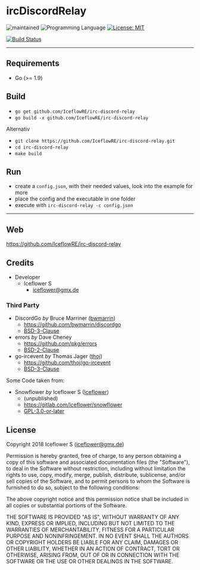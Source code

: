 # ircDiscordRelay
![maintained](https://img.shields.io/badge/maintained-yes-brightgreen.svg)
![Programming Language](https://img.shields.io/badge/language-Go-orange.svg)
[![License: MIT](https://img.shields.io/badge/License-MIT-blue.svg)](https://github.com/iceflowRE/irc-discord-relay/blob/master/LICENSE.md)

[![Build Status](https://travis-ci.org/IceflowRE/irc-discord-relay.svg?branch=master)](https://travis-ci.org/IceflowRE/irc-discord-relay)

---

## Requirements

- Go (>= 1.9)

## Build

- `go get github.com/IceflowRE/irc-discord-relay`
- `go build -x github.com/IceflowRE/irc-discord-relay`

Alternativ
- `git clone https://github.com/IceflowRE/irc-discord-relay.git`
- `cd irc-discord-relay`
- `make build`

## Run
- create a `config.json`, with their needed values, look into the example for more
- place the config and the executable in one folder
- execute with `irc-discord-relay -c config.json`

---

## Web
https://github.com/IceflowRE/irc-discord-relay

## Credits
- Developer
    - Iceflower S
        - iceflower@gmx.de

### Third Party
- DiscordGo *by* Bruce Marriner ([bwmarrin](https://github.com/bwmarrin))
    - https://github.com/bwmarrin/discordgo
    - [BSD-3-Clause](https://github.com/bwmarrin/discordgo/blob/master/LICENSE)
- errors *by* Dave Cheney
    - https://github.com/pkg/errors
    - [BSD-2-Clause](https://github.com/pkg/errors/blob/master/LICENSE)
- go-ircevent *by* Thomas Jager ([thoj](https://github.com/thoj))
    - https://github.com/thoj/go-ircevent
    - [BSD-3-Clause](https://github.com/thoj/go-ircevent/blob/master/LICENSE)

Some Code taken from:
- Snowflower *by* Iceflower S ([Iceflower](https://gitlab.com/Iceflower))
    - (unpublished)
    - https://gitlab.com/Iceflower/snowflower
    - [GPL-3.0-or-later](https://gitlab.com/Iceflower/snowflower/blob/master/LICENSE.md)

## License
Copyright 2018 Iceflower S (iceflower@gmx.de)

Permission is hereby granted, free of charge, to any person obtaining a copy of this software and associated documentation files (the "Software"), to deal in the Software without restriction, including without limitation the rights to use, copy, modify, merge, publish, distribute, sublicense, and/or sell copies of the Software, and to permit persons to whom the Software is furnished to do so, subject to the following conditions:

The above copyright notice and this permission notice shall be included in all copies or substantial portions of the Software.

THE SOFTWARE IS PROVIDED "AS IS", WITHOUT WARRANTY OF ANY KIND, EXPRESS OR IMPLIED, INCLUDING BUT NOT LIMITED TO THE WARRANTIES OF MERCHANTABILITY, FITNESS FOR A PARTICULAR PURPOSE AND NONINFRINGEMENT. IN NO EVENT SHALL THE AUTHORS OR COPYRIGHT HOLDERS BE LIABLE FOR ANY CLAIM, DAMAGES OR OTHER LIABILITY, WHETHER IN AN ACTION OF CONTRACT, TORT OR OTHERWISE, ARISING FROM, OUT OF OR IN CONNECTION WITH THE SOFTWARE OR THE USE OR OTHER DEALINGS IN THE SOFTWARE.
